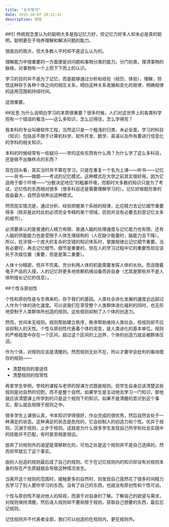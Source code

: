 ```yaml
---
title: "关于学习"
date: 2015-10-07 20:22:31
description: 随笔
---
```


##引
传统观念里认为的聪明大多是指记忆力好，但记忆力好多人却未必是真的聪明，聪明更在于培养理解和解决问题的能力。

很直白的观点，但大多数人平时却不是这么认为的。

理解能力中很重要的一方面便是对问题和事物分类的能力。分门别类，理清事物的脉络，对事物有一个上而下下而上的认识。

学习的目的并不是为了记忆，而是能够通过分析和经验（经历、体验）、理解，领悟这种存于各种个体之间的相互关系，明白这种关系发展和变化的规律，明确规律的适用范围和持续时间。

这很重要。

##反思
为什么说明白学习的本质很重要？很多时候，人们对这世界上的各类科学抱有一个错误的看法——这么多知识，怎么记得住，怎么学得完？

我本科的专业叫做软件工程，当然这只是一个粗浅的归类，未必全面，学习的科目（知识）包括且不限于计算机科学、软件开发、数学、英语以及所有要进行信息化的学科的相关知识。

本科的时候经常有一些疑问——学的这些东西有什么用？为什么学了这么多科目，还是做不出像样点的东西？

现在回头看，其实当时并不算在学习，只是在重复一个名为上课——听书——记忆——背书——做题——考试的记忆模式。这种模式在大学之前其实很好用，因为它适用于那个环境——“分数决定地位”的粗暴环境，而那时大多数的知识只是为了考试，记忆性的东西相对很多（很多科目还是需要理解学习的）。记忆好做题厉害的收益最大，自然会培养出这种模式。

然而现实情况是，通过分析、经验把握某个系统的规律，比花精力去记忆细节重要得多（除非是此时此刻必须完全专精的某个领域，否则并没有必要去刻意记忆太多的细节）。

必须要承认的是普通的人精力有限、普通人脑的处理速度与记忆能力也有限，还有人脑的供能能力也是受限于人体生理结构的（人在缺少能量时，脑能力会下降）。所以，在涉猎一个庞大的复杂的交错的知识体系时，掌握规律比记忆细节重要。当有必要时，再去记忆细节。细节是重要的，但在人的学习过程中它的重要性却应该处于次级位置（重要，但是是第二重要）。

人体十分精密，但并不完美。充分利用人体的机能需要发挥人体的长处。而且随着电子产品的入侵，人的记忆将更多地依赖机械设备而非自身（尤其是那些并不是人体所擅长记忆的信息）。

##个性与原创性

个性和原创性是与生俱来的，存于我们的基因。人类社会进化发展的速度远远超过人作为个体的进化速度。可以说我们在享受整个人类群体进化福利的同时，也无形地受制于人类群体所创造的规则。这些规则抑制了人个体的创造力。

然而，世间本无规则。规则帮助建立秩序，秩序帮助维持人类社会，但规则却不应该抑制人的天性。个性与原创性代表着个体的突变，是人类进化的基本单位。规则的严格程度中存在一个区间，超过这个区间的上边界，个体的创造力就会被群体压迫。

作为个体，对规则应该是清醒的。然而规则无处不在，所以才要学会批判的看待既存的规则——

* 清楚规则的普适性
* 清楚规则的恒常性

再拿学生举例，学校的课程与老师的授课方式既是规则。但学生自身应该清楚这些规则是对自然的切割，而不是整个自然。如果学生是主动地去学习一门知识，那他就应该清楚课上所学到的只是这个规则下的知识。如果不是清醒的意识到这个事实，那么就会局限于规则之中。

很多学生上课很认真，书本知识学得很好，作业完成的很优秀，然后自然会处于一种满足的状态。这种满足的状态是危险的，它会抑制人的创造力和个性。优异于规则，沉溺于规则，止步于规则。这就是为什么很多学生发现自己所学和社会实践中的技能并不匹配，有时甚至相差很远。

放弃了对规则外的渴望是潜移默化的，可怕之处是这个规则并不是自己选择的，然而却早就忘了这个事实。

由别人创造的规则最后成了自己的规则。忙于在记忆规则内的知识却没有对规则本身的存在产生质疑就会导致这种情况发生。

当离开这个规则的范围时，接触更多的自然时，则发现自己竟然花了很多时间精力去学习了别人要你学习的东西。没有了自己的东西，也就没有原创性和个性可谈。

个性与原创性不是对他人的轻视，而源于对自身的了解。了解自己的欲望与需求，对规则保持清醒，然后进入规则却不要局限于规则，获取自己想要的东西，最后忘记规则。

记住规则并不代表者全部，我们可以创造的在规则内，更在规则外。
